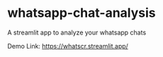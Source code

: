 # whatsapp-chat-analysis
A streamlit app to analyze your whatsapp chats

Demo Link: https://whatscr.streamlit.app/
